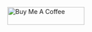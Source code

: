 <a href="https://www.buymeacoffee.com/gastacodest" target="_blank"><img src="https://cdn.buymeacoffee.com/buttons/default-orange.png" alt="Buy Me A Coffee" height="41" width="174"></a>
